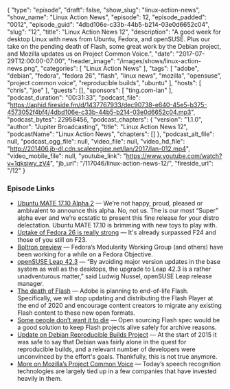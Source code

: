{
  "type": "episode",
  "draft": false,
  "show_slug": "linux-action-news",
  "show_name": "Linux Action News",
  "episode": 12,
  "episode_padded": "0012",
  "episode_guid": "4dbd106e-c33b-44b5-b214-03e0d6652c04",
  "slug": "12",
  "title": "Linux Action News 12",
  "description": "A good week for desktop Linux with news from Ubuntu, Fedora, and openSUSE. Plus our take on the pending death of Flash, some great work by the Debian project, and Mozilla updates us on Project Common Voice.",
  "date": "2017-07-29T12:00:00-07:00",
  "header_image": "/images/shows/linux-action-news.png",
  "categories": [
    "Linux Action News"
  ],
  "tags": [
    "adobe",
    "debian",
    "fedora",
    "fedora 26",
    "flash",
    "linux news",
    "mozilla",
    "opensuse",
    "project common voice",
    "reproducible builds",
    "ubuntu"
  ],
  "hosts": [
    "chris",
    "joe"
  ],
  "guests": [],
  "sponsors": [
    "ting.com-lan"
  ],
  "podcast_duration": "00:31:33",
  "podcast_file": "https://aphid.fireside.fm/d/1437767933/dec90738-e640-45e5-b375-4573052f4bf4/4dbd106e-c33b-44b5-b214-03e0d6652c04.mp3",
  "podcast_bytes": 22958456,
  "podcast_chapters": {
    "version": "1.1.0",
    "author": "Jupiter Broadcasting",
    "title": "Linux Action News 12",
    "podcastName": "Linux Action News",
    "chapters": []
  },
  "podcast_alt_file": null,
  "podcast_ogg_file": null,
  "video_file": null,
  "video_hd_file": "http://201406.jb-dl.cdn.scaleengine.net/lan/2017/lan-012.mp4",
  "video_mobile_file": null,
  "youtube_link": "https://www.youtube.com/watch?v=1qksiwy_zV4",
  "jb_url": "/117046/linux-action-news-12/",
  "fireside_url": "/12"
}


### Episode Links

  * [Ubuntu MATE 17.10 Alpha 2](https://ubuntu-mate.org/blog/ubuntu-mate-artful-alpha2/ "Ubuntu MATE 17.10 Alpha 2") — We’re not happy, proud, pleased or ambivalent to announce this alpha. No, not us. The is our most “Super” alpha ever and we’re ecstatic to present this fine release for your distro delectation. Ubuntu MATE 17.10 is brimming with new toys to play with. 
  * [Uptake of Fedora 26 is really strong](https://twitter.com/mattdm/status/890644535637712897 "Uptake of Fedora 26 is really strong") — It's already surpassed F24 and those of you still on F23.
  * [Boltron preview](https://fedoramagazine.org/announcing-boltron/ "Boltron preview") — Fedora’s Modularity Working Group (and others) have been working for a while on a Fedora Objective.
  * [openSUSE Leap 42.3](https://news.opensuse.org/2017/07/26/refresh-of-linux-distribution-continues-leveraging-community-enterprise-benefits/ "openSUSE Leap 42.3") — “By avoiding major version updates in the base system as well as the desktops, the upgrade to Leap 42.3 is a rather unadventurous matter,” said Ludwig Nussel, openSUSE Leap release manager.
  * [The death of Flash](https://blogs.adobe.com/conversations/2017/07/adobe-flash-update.html "The death of Flash") — Adobe is planning to end-of-life Flash. Specifically, we will stop updating and distributing the Flash Player at the end of 2020 and encourage content creators to migrate any existing Flash content to these new open formats.
  * [Some people don’t want it to die](https://github.com/pakastin/open-source-flash "Some people don’t want it to die") — Open sourcing Flash spec would be a good solution to keep Flash projects alive safely for archive reasons.
  * [Update on Debian Reproducible Builds Project](https://lwn.net/Articles/728599/ "Update on Debian Reproducible Builds Project") — At the start of 2015 it was safe to say that Debian was fairly alone in the quest for reproducible builds, and a relevant number of developers were unconvinced by the effort's goals. Thankfully, this is not true anymore.
  * [More on Mozilla’s Project Common Voice](https://blog.mozilla.org/blog/2017/07/28/machine-learning-speech-recognition/ "More on Mozilla’s Project Common Voice") — Today’s speech recognition technologies are largely tied up in a few companies that have invested heavily in them.


